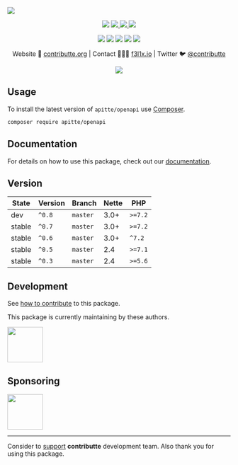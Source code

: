 ![](https://heatbadger.now.sh/github/readme/apitte/openapi/)

<p align=center>
  <a href="https://github.com/apitte/openapi/actions"><img src="https://badgen.net/github/checks/apitte/openapi/master?cache=300"></a>
  <a href="https://coveralls.io/r/apitte/openapi"> <img src="https://badgen.net/coveralls/c/github/apitte/openapi?cache=300"> </a>
  <a href="https://packagist.org/packages/apitte/openapi"> <img src="https://badgen.net/packagist/dm/apitte/openapi"> </a>
  <a href="https://packagist.org/packages/apitte/openapi"> <img src="https://badgen.net/packagist/v/apitte/openapi"> </a>
</p>
<p align=center>
  <a href="https://packagist.org/packages/apitte/openapi"><img src="https://badgen.net/packagist/php/apitte/openapi"></a>
  <a href="https://github.com/apitte/openapi"><img src="https://badgen.net/github/license/apitte/openapi"></a>
  <a href="https://bit.ly/ctteg"><img src="https://badgen.net/badge/support/gitter/cyan"></a>
  <a href="https://bit.ly/cttfo"><img src="https://badgen.net/badge/support/forum/yellow"></a>
  <a href="https://contributte.org/partners.html"><img src="https://badgen.net/badge/become/a%20patron/F96854"></a>
<p>

<p align=center>
Website 🚀 <a href="https://contributte.org">contributte.org</a> | Contact 👨🏻‍💻 <a href="https://f3l1x.io">f3l1x.io</a> | Twitter 🐦 <a href="https://twitter.com/contributte">@contributte</a>
</p>

<p align=center>
  <img src="https://github.com/apitte/openapi/blob/master/.docs/assets/panel.png">
</p>

## Usage

To install the latest version of `apitte/openapi` use [Composer](https://getcomposer.com).

```bash
composer require apitte/openapi
```

## Documentation

For details on how to use this package, check out our [documentation](.docs).

## Version

| State       | Version | Branch   | Nette | PHP     |
|-------------|---------|----------|-------|---------|
| dev         | `^0.8`  | `master` | 3.0+  | `>=7.2` |
| stable      | `^0.7`  | `master` | 3.0+  | `>=7.2` |
| stable      | `^0.6`  | `master` | 3.0+  | `^7.2`  |
| stable      | `^0.5`  | `master` | 2.4   | `>=7.1` |
| stable      | `^0.3`  | `master` | 2.4   | `>=5.6` |

## Development

See [how to contribute](https://contributte.org/contributing.html) to this package.

This package is currently maintaining by these authors.

<a href="https://github.com/f3l1x">
  <img width="80" height="80" src="https://avatars2.githubusercontent.com/u/538058?v=3&s=80">
</a>

## Sponsoring

<a href="https://github.com/tlapnet">
  <img width="80" height="80" src="https://avatars1.githubusercontent.com/u/22914186?s=80&v=4">
</a>

-----

Consider to [support](https://contributte.com/partners) **contributte** development team.
Also thank you for using this package.
